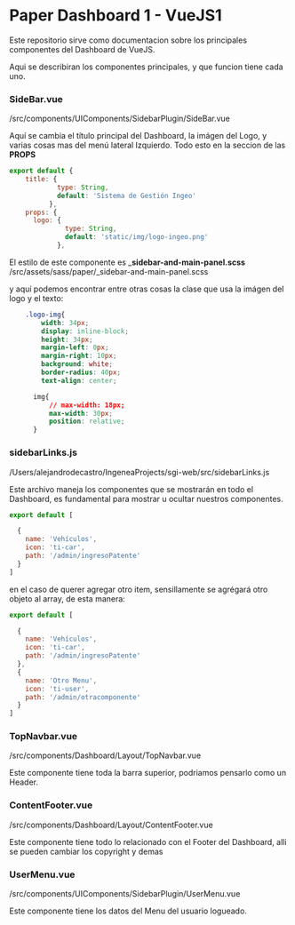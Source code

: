 # Paper Dashboard 1 - VueJS1
Este repositorio sirve como documentacion sobre los principales componentes del Dashboard de VueJS.  

Aqui se describiran los componentes principales, y que funcion tiene cada uno.


### SideBar.vue
/src/components/UIComponents/SidebarPlugin/SideBar.vue

Aquí se cambia el título principal del Dashboard, la imágen del Logo, y varias cosas mas del menú lateral Izquierdo.
 Todo esto en la seccion de las __PROPS__

```js
export default {
    title: {
            type: String,
            default: 'Sistema de Gestión Ingeo'
          },
    props: {
      logo: {
              type: String,
              default: 'static/img/logo-ingeo.png'
            },
```

El estilo de este componente es ___sidebar-and-main-panel.scss__
/src/assets/sass/paper/_sidebar-and-main-panel.scss

y aquí podemos encontrar entre otras cosas la clase que usa la imágen del logo y el texto:   
```css
    .logo-img{
        width: 34px;
        display: inline-block;
        height: 34px;
        margin-left: 0px;
        margin-right: 10px;
        background: white;
        border-radius: 40px;
        text-align: center;

      img{
          // max-width: 18px;
          max-width: 30px;
          position: relative;
      }
```

### sidebarLinks.js   
/Users/alejandrodecastro/IngeneaProjects/sgi-web/src/sidebarLinks.js

Este archivo maneja los componentes que se mostrarán en todo el Dashboard, es fundamental para mostrar u ocultar nuestros componentes.   

```js
export default [

  {
    name: 'Vehículos',
    icon: 'ti-car',
    path: '/admin/ingresoPatente'
  }
]
```

en el caso de querer agregar otro item, sensillamente se agrégará otro objeto al array, de esta manera: 

```js
export default [

  {
    name: 'Vehículos',
    icon: 'ti-car',
    path: '/admin/ingresoPatente'
  },
  {
    name: 'Otro Menu',
    icon: 'ti-user',
    path: '/admin/otracomponente'
  }
]
```

### TopNavbar.vue
/src/components/Dashboard/Layout/TopNavbar.vue

Este componente tiene toda la barra superior, podriamos pensarlo como un Header.


### ContentFooter.vue
/src/components/Dashboard/Layout/ContentFooter.vue

Este componente tiene todo lo relacionado con el Footer del Dashboard, alli se pueden cambiar los copyright y demas


### UserMenu.vue
/src/components/UIComponents/SidebarPlugin/UserMenu.vue

Este componente tiene los datos del Menu del usuario logueado.



